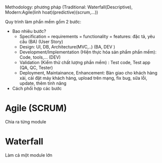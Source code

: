 Methodology: phương pháp (Traditional: Waterfall(Descriptive), Modern:Agile(linh hoat)(predictive)(scrum,…))

Quy trình làm phần mềm gồm 2 bước:

- Bao nhiêu bước?
    - Specification = requirements = functionality = features: đặc tả, yêu cầu (BA) (User Story)
    - Design: UI, DB, Architecture(MVC,..) (BA, DEV )
    - Development/Implementation (Hiện thực hóa sản phẩm phần mềm): Code, tools,… (DEV)
    - Validation (Kiểm thử chất lượng phần mềm) : Test code, Test app (QA, QC, Tester)
    - Deployment, Maintainance, Enhancement: Bàn giao cho khách hàng xài, cài đặt máy khách hàng, upload trên mạng, fix bug, sữa lỗi, update, thêm tính năng
- Cách phối hợp các bước

  

# Agile (SCRUM)

Chia ra từng module

  

  

# Waterfall

Làm cả một module lớn